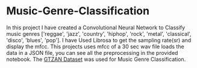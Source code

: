 # Music-Genre-Classification
In this project I have created a Convolutional Neural Network to Classify music genres ['reggae', 'jazz', 'country', 'hiphop', 'rock', 'metal', 'classical', 'disco', 'blues', 'pop']. 
I have Used Librosa to get the sampling rate(sr) and display the mfcc.
This projects uses mfcc of a 30 sec wav file loads the data in a JSON file, you can see all the preprocessing in the provided notebook.
The [GTZAN Dataset](https://www.kaggle.com/datasets/andradaolteanu/gtzan-dataset-music-genre-classification) was used for Music Genre Classification. 
